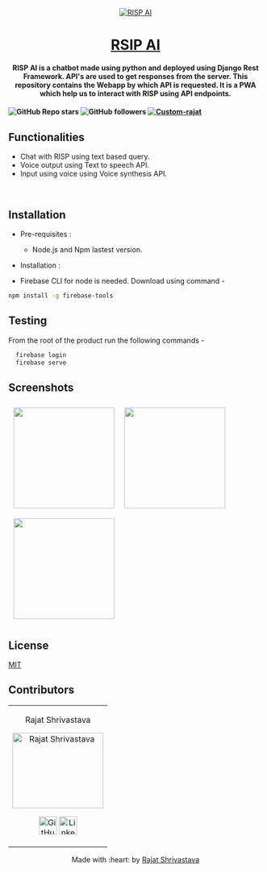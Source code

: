<p align="center">
<a href="https://askrisp.web.app">
	<img src="https://askrisp.web.app/images/logo.png" alt="RISP AI " border="0">
</a>
<h1 align="center"><a href="https://askrisp.web.app"> RSIP AI </a></h2>
	<h4 align="center"> RISP AI is a chatbot made using python and deployed using Django Rest Framework. API's are used to get responses from the server. This repository contains the Webapp by which API is requested. It is a PWA which help us to interact with RISP using API endpoints. <h4>
</p>


![GitHub Repo stars](https://img.shields.io/github/stars/rajat-0206/Risp-UI?style=for-the-badge)
![GitHub followers](https://img.shields.io/github/followers/rajat-0206?label=Follow&style=for-the-badge)
<a href="">![Custom-rajat](https://img.shields.io/badge/Download-APK-blue?style=for-the-badge)</a>

## Functionalities
 - Chat with RISP using text based query.
 - Voice output using Text to speech API.
 - Input using voice using Voice synthesis API. 

<br>


## Installation

* Pre-requisites :
  - Node.js and Npm lastest version.
	

* Installation :
-  Firebase CLI for node is needed. Download using command -
  ```bash
  npm install -g firebase-tools
  ```

## Testing
From the root of the product run the following commands -

```bash
  firebase login
  firebase serve
```

## Screenshots
[<img src="https://i.ibb.co/J5Y24Sz/Whats-App-Image-2020-11-28-at-7-38-05-PM-3.jpg" align="left"
width="200"
    hspace="10" vspace="10">](https://i.ibb.co/J5Y24Sz/Whats-App-Image-2020-11-28-at-7-38-05-PM-3.jpg)
    
[<img src="https://i.ibb.co/qNkxDQ8/Whats-App-Image-2020-11-28-at-7-38-05-PM-1.jpg" align="left"
width="200"
    hspace="10" vspace="10">](https://i.ibb.co/qNkxDQ8/Whats-App-Image-2020-11-28-at-7-38-05-PM-1.jpg)

[<img src="https://i.ibb.co/2qKqJPk/Whats-App-Image-2020-11-28-at-7-38-05-PM.jpg" align="center"
width="200"
    hspace="10" vspace="10">](https://i.ibb.co/2qKqJPk/Whats-App-Image-2020-11-28-at-7-38-05-PM.jpg)
    


## License
<a href="https://choosealicense.com/licenses/mit/">MIT</a>

## Contributors

<table>
<tr align="center">


<td>

Rajat Shrivastava

<p align="center">
<img src = "https://avatars3.githubusercontent.com/u/51124175?s=460&u=886dacbae38ee794e54deab165ab9bcfeecbeb13&v=4" width="180" height="150" alt="Rajat Shrivastava">
</p>
<p align="center">
<a href = "https://github.com/rajat-0206"><img src = "http://www.iconninja.com/files/241/825/211/round-collaboration-social-github-code-circle-network-icon.svg" width="36" height = "36" alt="GitHub"/></a>
<a href = "https://www.linkedin.com/in/rajat0206">
<img src = "http://www.iconninja.com/files/863/607/751/network-linkedin-social-connection-circular-circle-media-icon.svg" width="36" height="36" alt="LinkedIn"/>
</a>
</p>
</td>



</tr>
</table>

<p align="center">
	Made with :heart: by <a href="https://itsrajat.xyz">Rajat Shrivastava</a>
</p>

